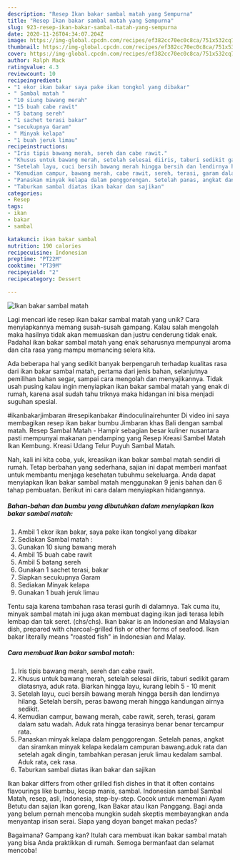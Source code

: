 ```yaml
---
description: "Resep Ikan bakar sambal matah yang Sempurna"
title: "Resep Ikan bakar sambal matah yang Sempurna"
slug: 923-resep-ikan-bakar-sambal-matah-yang-sempurna
date: 2020-11-26T04:34:07.204Z
image: https://img-global.cpcdn.com/recipes/ef382cc70ec0c8ca/751x532cq70/ikan-bakar-sambal-matah-foto-resep-utama.jpg
thumbnail: https://img-global.cpcdn.com/recipes/ef382cc70ec0c8ca/751x532cq70/ikan-bakar-sambal-matah-foto-resep-utama.jpg
cover: https://img-global.cpcdn.com/recipes/ef382cc70ec0c8ca/751x532cq70/ikan-bakar-sambal-matah-foto-resep-utama.jpg
author: Ralph Mack
ratingvalue: 4.3
reviewcount: 10
recipeingredient:
- "1 ekor ikan bakar saya pake ikan tongkol yang dibakar"
- " Sambal matah "
- "10 siung bawang merah"
- "15 buah cabe rawit"
- "5 batang sereh"
- "1 sachet terasi bakar"
- "secukupnya Garam"
- " Minyak kelapa"
- "1 buah jeruk limau"
recipeinstructions:
- "Iris tipis bawang merah, sereh dan cabe rawit."
- "Khusus untuk bawang merah, setelah selesai diiris, taburi sedikit garam diatasnya, aduk rata. Biarkan hingga layu, kurang lebih 5 - 10 menit"
- "Setelah layu, cuci bersih bawang merah hingga bersih dan lendirnya hilang. Setelah bersih, peras bawang merah hingga kandungan airnya sedikit."
- "Kemudian campur, bawang merah, cabe rawit, sereh, terasi, garam dalam satu wadah. Aduk rata hingga terasinya benar benar tercampur rata."
- "Panaskan minyak kelapa dalam penggorengan. Setelah panas, angkat dan siramkan minyak kelapa kedalam campuran bawang.aduk rata dan setelah agak dingin, tambahkan perasan jeruk limau kedalam sambal. Aduk rata, cek rasa."
- "Taburkan sambal diatas ikan bakar dan sajikan"
categories:
- Resep
tags:
- ikan
- bakar
- sambal

katakunci: ikan bakar sambal 
nutrition: 190 calories
recipecuisine: Indonesian
preptime: "PT22M"
cooktime: "PT39M"
recipeyield: "2"
recipecategory: Dessert

---
```



![Ikan bakar sambal matah](https://img-global.cpcdn.com/recipes/ef382cc70ec0c8ca/751x532cq70/ikan-bakar-sambal-matah-foto-resep-utama.jpg)

Lagi mencari ide resep ikan bakar sambal matah yang unik? Cara menyiapkannya memang susah-susah gampang. Kalau salah mengolah maka hasilnya tidak akan memuaskan dan justru cenderung tidak enak. Padahal ikan bakar sambal matah yang enak seharusnya mempunyai aroma dan cita rasa yang mampu memancing selera kita.

Ada beberapa hal yang sedikit banyak berpengaruh terhadap kualitas rasa dari ikan bakar sambal matah, pertama dari jenis bahan, selanjutnya pemilihan bahan segar, sampai cara mengolah dan menyajikannya. Tidak usah pusing kalau ingin menyiapkan ikan bakar sambal matah yang enak di rumah, karena asal sudah tahu triknya maka hidangan ini bisa menjadi suguhan spesial.

#ikanbakarjimbaran #resepikanbakar #indoculinairehunter Di video ini saya membagikan resep ikan bakar bumbu Jimbaran khas Bali dengan sambal matah. Resep Sambal Matah - Hampir sebagian besar kuliner nusantara pasti mempunyai makanan pendamping yang Resep Kreasi Sambel Matah Ikan Kembung. Kreasi Udang Telur Puyuh Sambal Matah.


Nah, kali ini kita coba, yuk, kreasikan ikan bakar sambal matah sendiri di rumah. Tetap berbahan yang sederhana, sajian ini dapat memberi manfaat untuk membantu menjaga kesehatan tubuhmu sekeluarga. Anda dapat menyiapkan Ikan bakar sambal matah menggunakan 9 jenis bahan dan 6 tahap pembuatan. Berikut ini cara dalam menyiapkan hidangannya.

<!--inarticleads1-->

##### Bahan-bahan dan bumbu yang dibutuhkan dalam menyiapkan Ikan bakar sambal matah:

1. Ambil 1 ekor ikan bakar, saya pake ikan tongkol yang dibakar
1. Sediakan  Sambal matah :
1. Gunakan 10 siung bawang merah
1. Ambil 15 buah cabe rawit
1. Ambil 5 batang sereh
1. Gunakan 1 sachet terasi, bakar
1. Siapkan secukupnya Garam
1. Sediakan  Minyak kelapa
1. Gunakan 1 buah jeruk limau


Tentu saja karena tambahan rasa terasi gurih di dalamnya. Tak cuma itu, minyak sambal matah ini juga akan membuat daging ikan jadi terasa lebih lembap dan tak seret. (chs/chs). Ikan bakar is an Indonesian and Malaysian dish, prepared with charcoal-grilled fish or other forms of seafood. Ikan bakar literally means &#34;roasted fish&#34; in Indonesian and Malay. 

<!--inarticleads2-->

##### Cara membuat Ikan bakar sambal matah:

1. Iris tipis bawang merah, sereh dan cabe rawit.
1. Khusus untuk bawang merah, setelah selesai diiris, taburi sedikit garam diatasnya, aduk rata. Biarkan hingga layu, kurang lebih 5 - 10 menit
1. Setelah layu, cuci bersih bawang merah hingga bersih dan lendirnya hilang. Setelah bersih, peras bawang merah hingga kandungan airnya sedikit.
1. Kemudian campur, bawang merah, cabe rawit, sereh, terasi, garam dalam satu wadah. Aduk rata hingga terasinya benar benar tercampur rata.
1. Panaskan minyak kelapa dalam penggorengan. Setelah panas, angkat dan siramkan minyak kelapa kedalam campuran bawang.aduk rata dan setelah agak dingin, tambahkan perasan jeruk limau kedalam sambal. Aduk rata, cek rasa.
1. Taburkan sambal diatas ikan bakar dan sajikan


Ikan bakar differs from other grilled fish dishes in that it often contains flavourings like bumbu, kecap manis, sambal. Indonesian sambal Sambal Matah, resep, asli, Indonesia, step-by-step. Cocok untuk menemani Ayam Betutu dan sajian Ikan goreng, Ikan Bakar atau Ikan Panggang. Bagi anda yang belum pernah mencoba mungkin sudah skeptis membayangkan anda menyantap irisan serai. Siapa yang doyan banget makan pedas? 

Bagaimana? Gampang kan? Itulah cara membuat ikan bakar sambal matah yang bisa Anda praktikkan di rumah. Semoga bermanfaat dan selamat mencoba!
